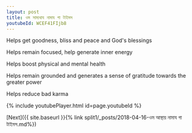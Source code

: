 ```yaml
---
layout: post
title: ওম সাম্যথায নামায গা টাইমস
youtubeId: WCEF41FIjb8
---
```

 
 
Helps get goodness, bliss and peace and God's blessings
 
Helps remain focused, help generate inner energy 
 
Helps boost physical and mental health 
 
Helps remain grounded and generates a sense of gratitude towards the greater power 
 
Helps reduce bad karma
 
 
 
 


{% include youtubePlayer.html id=page.youtubeId %}
 
[Next]({{ site.baseurl }}{% link  split1/_posts/2018-04-16-ওম আস্থায় নামায গা টাইমস.md%})
 

